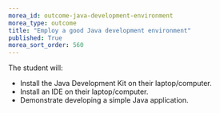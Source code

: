```yaml
---
morea_id: outcome-java-development-environment
morea_type: outcome
title: "Employ a good Java development environment"
published: True
morea_sort_order: 560
---
```


The student will:

* Install the Java Development Kit on their laptop/computer.
* Install an IDE on their laptop/computer.
* Demonstrate developing a simple Java application.